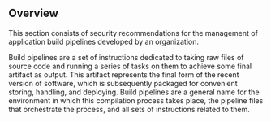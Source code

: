 ## Overview

This section consists of security recommendations for the management of application build pipelines developed by an organization.

Build pipelines are a set of instructions dedicated to taking raw files of source code and running a series of tasks on them to achieve some final artifact as output. This artifact represents the final form of the recent version of software, which is subsequently packaged for convenient storing, handling, and deploying. Build pipelines are a general name for the environment in which this compilation process takes place, the pipeline files that orchestrate the process, and all sets of instructions related to them.
